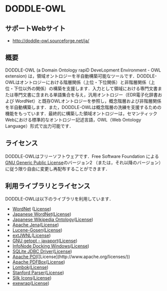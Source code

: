 DODDLE-OWL
==========
## サポートWebサイト
* <http://doddle-owl.sourceforge.net/ja/>

## 概要
DODDLE-OWL (a Domain Ontology rapiD DeveLopment Environment - OWL extension) は，領域オントロジーを半自動構築可能なツールです．DODDLE-OWLはオントロジーにおける階層関係（上位・下位関係）と非階層関係（上位・下位以外の関係）の構築を支援します．入力として領域における専門文書または専門文書に含まれる単語集合を与え，汎用オントロジー（EDR電子化辞書および WordNet）と既存OWLオントロジーを参照し，概念階層および非階層関係を半自動構築します．また，DODDLE-OWLは概念階層の洗練を支援するための機能をもっています．最終的に構築した領域オントロジーは，セマンティックWebにおける標準的なオントロジー記述言語，OWL（Web Ontology Language）形式で出力可能です．

## ライセンス
DODDLE-OWLはフリーソフトウェアです．Free Software Foundation による [GNU Generic Public License](http://www.gnu.org/copyleft/gpl.html)のバージョン2 （または，それ以降のバージョン）に従う限り自由に変更し再配布することができます．

## 利用ライブラリとライセンス
DODDLE-OWLは以下のライブラリを利用しています．

* [WordNet](http://wordnet.princeton.edu/) ([License](http://wordnet.princeton.edu/wordnet/license/))
* [Japanese WordNet](http://nlpwww.nict.go.jp/wn-ja/)([License](http://nlpwww.nict.go.jp/wn-ja/license.txt))
* [Japanese Wikipedia Ontology](http://www.wikipediaontology.org/)([License](http://www.wikipediaontology.org/download.html))
* [Apache Jena](https://jena.apache.org/)([License](http://www.apache.org/licenses/LICENSE-2.0))
* [Lucene-Gosen](https://code.google.com/p/lucene-gosen/)([License](http://www.gnu.org/licenses/lgpl.html))
* [extJWNL](http://extjwnl.sourceforge.net/)([License](http://extjwnl.sourceforge.net/license.txt))
* [GNU getopt - javaport](http://www.urbanophile.com/arenn/hacking/download.html)([License](https://github.com/arenn/java-getopt/blob/master/gnu/getopt/COPYING.LIB))
* [InfoNode Docking Windows](http://www.infonode.net/index.html?idw)([License](http://www.infonode.net/index.html?idwlicense))
* [SQLite JDBC Driver](https://bitbucket.org/xerial/sqlite-jdbc)([License](http://www.apache.org/licenses/))
* [Apache POI](http://poi.apache.org/")([License](http://www.apache.org/licenses/))
* [Apache PDFBox](https://pdfbox.apache.org/)([License](http://www.apache.org/licenses/LICENSE-2.0))
* [Lombok](http://projectlombok.org/)([License](http://opensource.org/licenses/mit-license.php))
* [Stanford Parser](http://nlp.stanford.edu/software/lex-parser.shtml)([License](http://www.gnu.org/licenses/gpl-2.0.html))
* [Silk Icons](http://www.famfamfam.com)([License](http://creativecommons.org/licenses/by/2.5/))
* [exewrap](http://exewrap.sourceforge.jp/)([License](http://exewrap.sourceforge.jp/#license))

